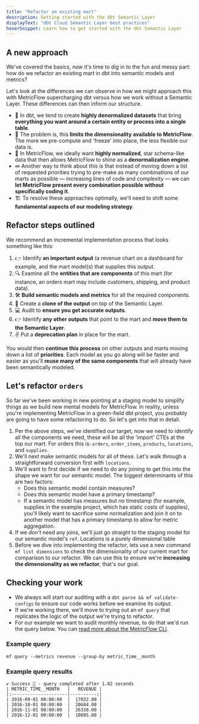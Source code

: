 ```yaml
---
title: "Refactor an existing mart"
description: Getting started with the dbt Semantic Layer
displayText: "dbt Cloud Semantic Layer best practices"
hoverSnippet: Learn how to get started with the dbt Semantic Layer
---
```


## A new approach

We've covered the basics, now it's time to dig in to the fun and messy part: how do we refactor an existing mart in dbt into semantic models and metrics?

Let's look at the differences we can observe in how we might approach this with MetricFlow supercharging dbt versus how we work without a Semantic Layer. These differences can then inform our structure.

- 🍊 In dbt, we tend to create **highly denormalized datasets** that bring **everything you want around a certain entity or process into a single table**.
- 💜 The problem is, this **limits the dimensionality available to MetricFlow**. The more we pre-compute and 'freeze' into place, the less flexible our data is.
- 🚰 In MetricFlow, we ideally want **highly normalized**, star schema-like data that then allows MetricFlow to shine as a **denormalization engine**.
- ∞ Another way to think about this is that instead of moving down a list of requested priorities trying to pre-make as many combinations of our marts as possible — increasing lines of code and complexity — we can **let MetricFlow present every combination possible without specifically coding it**.
- 🏗️ To resolve these approaches optimally, we'll need to shift some **fundamental aspects of our modeling strategy**.

## Refactor steps outlined

We recommend an incremental implementation process that looks something like this:

1. 👉 Identify **an important output** (a revenue chart on a dashboard for example, and the mart model(s) that supplies this output.
2. 🔍 Examine all the **entities that are components** of this mart (for instance, an orders mart may include customers, shipping, and product data).
3. 🛠️ **Build semantic models and metrics** for all the required components.
4. 👯 Create a **clone of the output** on top of the Semantic Layer.
5. 💻 Audit to **ensure you get accurate outputs**.
6. 👉 Identify **any other outputs** that point to the mart and **move them to the Semantic Layer**.
7. ✌️ Put a **deprecation plan** in place for the mart.

You would then **continue this process** on other outputs and marts moving down a list of **priorities**. Each model as you go along will be faster and easier as you'll **reuse many of the same components** that will already have been semantically modeled.

## Let's refactor `orders`

So far we've been working in new pointing at a staging model to simplify things as we build new mental models for MetricFlow. In reality, unless you're implementing MetricFlow in a green-field dbt project, you probably are going to have some refactoring to do. So let's get into that in detail.

1. Per the above steps, we've identified our target, now we need to identify all the components we need, these will be all the 'import' CTEs at the top our mart. For orders this is: `orders`, `order_items`, `products`, `locations`, and `supplies`.
2. We'll next make semantic models for all of these. Let's walk through a straightforward conversion first with `locations`.
3. We'll want to first decide if we need to do any joining to get this into the shape we want for our semantic model. The biggest determinants of this are two factors:
   - Does this semantic model contain measures?
   - Does this semantic model have a primary timestamp?
   - If a semantic model has measures but no timestamp (for example, supplies in the example project, which has static costs of supplies), you'll likely want to sacrifice some normalization and join it on to another model that has a primary timestamp to allow for metric aggregation.
4. If we _don't_ need any joins, we'll just go straight to the staging model for our semantic model's `ref`. Locations is a purely dimensional table
5. Before we dive into implementing the refactor, lets use a new command `mf list dimensions` to check the dimensionality of our current mart for comparison to our refactor. We can use this to ensure we're **increasing the dimensionality as we refactor**, that's our goal.

## Checking your work

- We always will start our auditing with a `dbt parse && mf validate-configs` to ensure our code works before we examine its output.
- If we're working there, we'll move to trying out an `mf query` that replicates the logic of the output we're trying to refactor.
- For our example we want to audit monthly revenue, to do that we'd run the query below. You can [read more about the MetricFlow CLI](https://docs.getdbt.com/docs/build/metricflow-cli).

### Example query

```shell
mf query --metrics revenue --group-by metric_time__month
```

### Example query results

```shell
✔ Success 🦄 - query completed after 1.02 seconds
| METRIC_TIME__MONTH   |   REVENUE |
|:---------------------|----------:|
| 2016-09-01 00:00:00  |  17032.00 |
| 2016-10-01 00:00:00  |  20684.00 |
| 2016-11-01 00:00:00  |  26338.00 |
| 2016-12-01 00:00:00  |  10685.00 |
```
